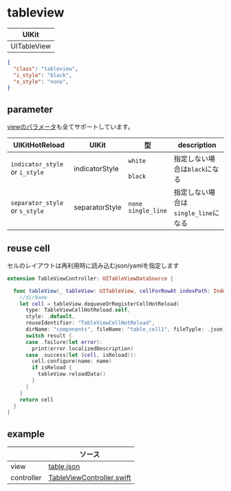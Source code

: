 # tableview

| UIKit |
| ---- |
| UITableView |

```json
{
  "class": "tableview",
  "i_style": "black",
  "s_style": "none",
}
```

## parameter

[viewのパラメータ](2-2.view.md#parameter)も全てサポートしています。

|  UIKitHotReload | UIKit  | 型 | description |
| ---- | ---- | ---- | ---- |
| `indicator_style` or `i_style` | indicatorStyle | `white` <br><br> `black`| 指定しない場合は`black`になる |
| `separator_style` or `s_style` | separatorStyle | `none` <br> `single_line` | 指定しない場合は`single_line`になる |

## reuse cell
セルのレイアウトは再利用時に読み込むjson/yamlを指定します


```swift
extension TableViewController: UITableViewDataSource {

  func tableView(_ tableView: UITableView, cellForRowAt indexPath: IndexPath) -> UITableViewCell {
    //dirName
    let cell = tableView.dequeueOrRegisterCellHotReload(
      type: TableViewCellHotReload.self,
      style: .default,
      reuseIdentifier: "TableViewCellHotReload",
      dirName: "components", fileName: "table_cell1", fileTyple: .json) { (result) in
      switch result {
      case .failure(let error):
        print(error.localizedDescription)
      case .success(let (cell, isReload)):
        cell.configure(name: name)
        if isReload {
          tableView.reloadData()
        }
      }
    }
    return cell
  }
}
```

## example

| | ソース |
| ---- | ---- | 
| view | [table.json](../Example/UIKitHotReload/views/table.json) |
| controller | [TableViewController.swift](../Example/UIKitHotReload/ViewController/TableViewController.swift) |